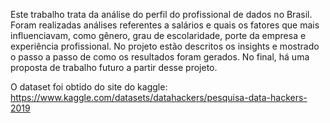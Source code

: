 Este trabalho trata da análise do perfil do profissional de dados no Brasil. Foram realizadas análises referentes a salários e quais os fatores que mais influenciavam, como gênero, grau de escolaridade, porte da empresa e experiência profissional. No projeto estão descritos os insights e mostrado o passo a passo de como os resultados foram gerados. No final, há uma proposta de trabalho futuro a partir desse projeto. 

O dataset foi obtido do site do kaggle: https://www.kaggle.com/datasets/datahackers/pesquisa-data-hackers-2019
